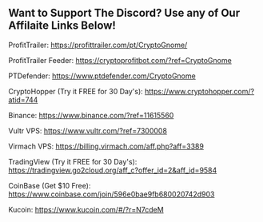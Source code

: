 ## Want to Support The Discord? Use any of Our Affilaite Links Below!

ProfitTrailer: https://profittrailer.com/pt/CryptoGnome/

ProfitTrailer Feeder: https://cryptoprofitbot.com/?ref=CryptoGnome

PTDefender: https://www.ptdefender.com/CryptoGnome

CryptoHopper (Try it FREE for 30 Day's): https://www.cryptohopper.com/?atid=744

Binance: https://www.binance.com/?ref=11615560

Vultr VPS: https://www.vultr.com/?ref=7300008

Virmach VPS: https://billing.virmach.com/aff.php?aff=3389

TradingView (Try it FREE for 30 Day's): https://tradingview.go2cloud.org/aff_c?offer_id=2&aff_id=9584

CoinBase (Get $10 Free): https://www.coinbase.com/join/596e0bae9fb680020742d903

Kucoin: https://www.kucoin.com/#/?r=N7cdeM
